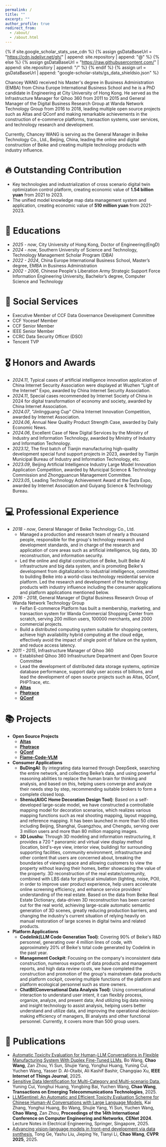 ```yaml
---
permalink: /
title: ""
excerpt: ""
author_profile: true
redirect_from: 
  - /about/
  - /about.html
---
```


{% if site.google_scholar_stats_use_cdn %}
{% assign gsDataBaseUrl = "https://cdn.jsdelivr.net/gh/" | append: site.repository | append: "@" %}
{% else %}
{% assign gsDataBaseUrl = "https://raw.githubusercontent.com/" | append: site.repository | append: "/" %}
{% endif %}
{% assign url = gsDataBaseUrl | append: "google-scholar-stats/gs_data_shieldsio.json" %}

<span class='anchor' id='about-me'></span>

Chancey WANG received his Master's degree in Business Administration (EMBA) from China Europe International Business School and he is a PhD candidate in Engineering at City University of Hong Kong. He served as the Infrastructure Manager for Qihoo 360 from 2011 to 2015 and General Manager of the Digital Business Research Group at Wanda Network Technology Group from 2016 to 2018, leading multiple open source projects such as Altas and QConf and making remarkable achievements in the construction of e-commerce platforms, transaction systems, user services, and technology research and development. 

Currently, Chancey WANG is serving as the General Manager in Beike Technology Co., Ltd., Beijing, China, leading the online and digital construction of Beike and creating multiple technology products with industry influence.

# 🔥 Outstanding Contribution
- Key technologies and industrialization of cross scenario digital twin optimization control platform, creating economic value of **1.54 billion yuan** from 2021 to 2023.
- The unified model knowledge map data management system and application, creating economic value of **510 million yuan** from 2021-2023.

# 📖 Educations
- *2025 - now*, City University of Hong Kong, Doctor of Engineering(EngD)
- *2024 - now*, Southern University of Science and Technology, Technology Management Scholar Program (DBA)
- *2022 - 2024*, China Europe International Business School, Master’s degree, EMBA in Business Administration
- *2002 - 2006*, Chinese People's Liberation Army Strategic Support Force Information Engineering University, Bachelor’s degree, Computer Science and Technology

# 💼 Social Services
  - Executive Member of CCF Data Governance Development Committee
  - CCF Yocesef Member
  - CCF Senior Member
  - IEEE Senior Member
  - CCRC Data Security Officer (DSO) 
  - Tencent TVP

# 🎖 Honors and Awards
- *2024.11*, Typical cases of artificial intelligence innovation application of China Internet Security Association were displayed at Wuzhen "Light of the Internet" Expo, awarded by China Internet Security Association.
- *2024.11*, Special cases recommended by Internet Society of China in 2024 for digital transformation of economy and society, awarded by China Internet Association.
- *2024.07*, "Jinlingguang Cup" China Internet Innovation Competition, awarded by Internet Association.
- *2024.06*, Annual New Quality Product Strength Case, awarded by Daily Economic News.
- *2024.06*, Excellent Case of New Digital Services by the Ministry of Industry and Information Technology, awarded by Ministry of Industry and Information Technology.
- *2023.12*, The first batch of Tianjin manufacturing high-quality development special fund support projects in 2023, awarded by Tianjin Municipal Bureau of Industry and Information Technology, etc.
- *2023.09*, Beijing Artificial Intelligence Industry Large Model Innovation Application Competition, awarded by Municipal Science & Technology Commission and Zhongguancun Management Committee.
- *2023.05*, Leading Technology Achievement Award at the Data Expo, awarded by Internet Association and Guiyang Science & Technology Bureau.

# 💻 Professional Experience
- *2018 - now*, General Manager of Beike Technology Co., Ltd.
  - Managed a production and research team of nearly a thousand people, responsible for the group's technology research and development standards, and in charge of the research and application of core areas such as artificial intelligence, big data, 3D reconstruction, and information security.
  - Led the online and digital construction of Beike, built Beike AI infrastructure and big data system, and is promoting Beike's development from digitalization to industrial intelligence, committed to building Beike into a world-class technology residential service platform. Led the research and development of the technology products with industry influence including the consumer applications and platform applications mentioned below.
- *2016 - 2018*, General Manager of Digital Business Research Group of Wanda Network Technology Group
  - Feifan E-commerce Platform has built a membership, marketing, and transaction system for Wanda Commercial Shopping Center from scratch, serving 200 million users, 100000 merchants, and 2000 commercial projects.
  - Build a distributed computing system suitable for shopping centers, achieve high availability hybrid computing at the cloud edge, effectively avoid the impact of single point of failure on the system, and reduce access latency.
- *2011 - 2015*, Infrastructure Manager of Qihoo 360
  - Established Qihoo 360 Infrastructure Department and Open Source Committee
  - Lead the development of distributed data storage systems, optimize database performance, support daily user access of billions, and lead the development of open source projects such as Altas, QConf,  PHPTrace, etc.
  - [**Altas**](https://github.com/Qihoo360/Atlas)
  - [**Phptrace**](https://github.com/Qihoo360/phptrace)
  - [**QConf**](https://github.com/Qihoo360/QConf)

# 📚 Projects
- **Open Source Projects**
  - [**Altas**](https://github.com/Qihoo360/Atlas)
  - [**Phptrace**](https://github.com/Qihoo360/phptrace)
  - [**QConf**](https://github.com/Qihoo360/QConf)
  - [**Flame-Code-VLM**](https://github.com/Flame-Code-VLM/Flame-Code-VLM)
- **Consumer Applications**
    - **BuDingAI**: By integrating data learned through DeepSeek, searching the entire network, and collecting Beike’s data, and using powerful reasoning abilities to replace the human brain for thinking and analysis, and based on this, helping users converge and analyze their needs step by step, recommending suitable brokers to form a complete closed loop.
    - **Sheniu(AIGC Home Decoration Design Tool)**: Based on a self-developed large-scale model, we have constructed a controllable mapping model for decoration scenarios, which realizes various mapping functions such as real shooting mapping, layout mapping, and reference mapping. It has been launched in more than 50 cities including Beijing, Shanghai, Guangzhou, and Chengdu, serving over 3 million users and more than 80 million mapping images.
    - **3D Loushu**: Through 3D modeling and information restructuring, it provides a 720 ° panoramic and virtual view display method (location, bird's-eye view, interior view, building) for surrounding supporting facilities, community environment, infrastructure and other content that users are concerned about, breaking the boundaries of viewing space and allowing customers to view the property without leaving their homes, better showcasing the value of the property. 3D reconstruction of the real estate/community, combined with LBS data for physical simulation (lighting, noise, POI), in order to improve user product experience, help users accelerate online screening efficiency, and enhance service providers' understanding of the real estate. Based on the data from Beike Real Estate Dictionary, data-driven 3D reconstruction has been carried out for the real world, achieving large-scale automatic semantic generation of 3D scenes, greatly reducing production barriers, and changing the industry's current situation of relying heavily on manual restoration of large scenes in digital twins and related products.
- **Platform Applications**
    - **Codelink(LLM Code Generation Tool)**: Covering 90% of Beike's R&D personnel, generating over 4 million lines of code, with approximately 20% of Beike's total code generated by Codelink in the past year.
    - **Management Cockpit**: Focusing on the company's inconsistent data construction, numerous exports of data products and management reports, and high data review costs, we have completed the construction and promotion of the group's mainstream data products and platform cockpit, covering multiple functions of the platform and platform ecological personnel such as store owners.
    - **ChatBI(Conversational Data Analysis Tool)**: Using conversational interaction to understand user intent, it can flexibly process, organize, analyze, and present data; And utilizing big data mining and insight technology to assist analysis, helping users better understand and utilize data, and improving the operational decision-making efficiency of managers, BI analysts and other functional personnel. Currently, it covers more than 500 group users.

# 📝 Publications 
- [Automatic Toxicity Evaluation for Human-LLM Conversations in Flexible Manufacturing System With Duplex Fine-Tuned LLMs](https://ieeexplore.ieee.org/document/11096054), Bo Wang, **Chao Wang**, Zan Zhou, Yi Sun, Shujie Yang, Yonghui Huang, Yuning Cui, Yuchen Wang, Yasser D. Al-Otaibi, Ali Kashif Bashir, Changqiao Xu, **IEEE Internet of Things Journal**, 2025.
- [Sensitive Data ldentification for Multi-Category and Multi-scenario Data](https://onlinelibrary.wiley.com/doi/10.1002/ett.4983), Yuning Cui, Yonghui Huang, Yongbing Bai, Yuchen Wang, **Chao Wang**, **Transactions on Emerging Telecommunications Technologies**, 2025.
- [LLMSentinel: An Automatic and Efficient Toxicity Evaluation Scheme for Chinese Human-Al
Conversations with Large Language Models](https://link.springer.com/chapter/10.1007/978-981-96-4245-8_26), Kai Zhang, Yonghui Huang, Bo Wang, Shujie Yang, Yi Sun, Yuchen Wang, **Chao Wang**, Zan Zhou, **Proceedings of the 14th International Conference on Computer Engineering and Networks**, **CENet 2024**. Lecture Notes in Electrical Engineering, Springer, Singapore, 2025.
- [Advancing vision-language models in front-end development via data synthesis](https://arxiv.org/pdf/2503.01619), Tong Ge, Yashu Liu, Jieping Ye, Tianyi Li, **Chao Wang**, **CVPR 2025**, 2025.
